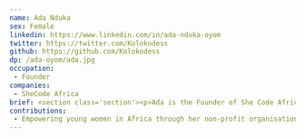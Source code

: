 ```yaml
---
name: Ada Nduka
sex: Female
linkedin: https://www.linkedin.com/in/ada-nduka-oyom
twitter: https://twitter.com/Kolokodess
github: https://github.com/Kolokodess
dp: /ada-oyom/ada.jpg
occupation:
 - Founder
companies:
 - SheCode Africa
brief: <section class='section'><p>Ada is the Founder of She Code Africa (SCA), a non-profit organisation focused on empowering young girls and women in Africa through technical skills.</p></section>
contributions:
 - Empowering young women in Africa through her non-profit organisation, <a href='https://shecodeafrica.org/'>She Code Africa.</a>
---
```

